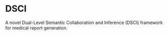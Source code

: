 # DSCI
A novel Dual-Level Semantic Collaboration and Inference (DSCI) framework for medical report generation.
